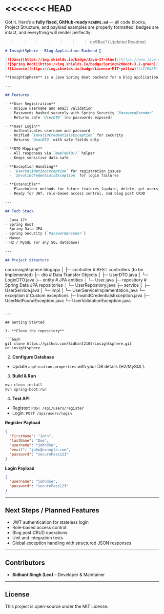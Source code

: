 <<<<<<< HEAD
=======
Got it. Here’s a **fully fixed, GitHub-ready `README.md`** — all code blocks, Project Structure, and payload examples are properly formatted, badges are intact, and everything will render perfectly:

>>>>>>> ce98ac1 (Updated Readme)
```markdown
# InsightSphere – Blog Application Backend 🚀

[![Java](https://img.shields.io/badge/Java-17-blue)](https://www.java.com/)
[![Spring Boot](https://img.shields.io/badge/Spring%20Boot-3.2-green)](https://spring.io/projects/spring-boot)
[![License](https://img.shields.io/badge/License-MIT-yellow)](LICENSE)

**InsightSphere** is a Java Spring Boot backend for a blog application, providing secure user registration and login with DTO mapping and password hashing. Ready to integrate with frontend applications and extend with JWT-based authentication.

---

## Features

- **User Registration**
  - Unique username and email validation
  - Passwords hashed securely with Spring Security `PasswordEncoder`
  - Returns safe `UserDTO` (no passwords exposed)

- **User Login**
  - Authenticates username and password
  - Unified `InvalidCredentialsException` for security
  - Returns `UserDTO` with safe fields only

- **DTO Mapping**
  - All responses via `mapToDTO()` helper
  - Keeps sensitive data safe

- **Exception Handling**
  - `UserValidationException` for registration issues
  - `InvalidCredentialsException` for login failures

- **Extensible**
  - Placeholder methods for future features (update, delete, get users)
  - Ready for JWT, role-based access control, and blog post CRUD

---

## Tech Stack

- Java 17+
- Spring Boot
- Spring Data JPA
- Spring Security (`PasswordEncoder`)
- Maven
- H2 / MySQL (or any SQL database)

---

## Project Structure

```

com.insightsphere.blogapp
│
├─ controller       # REST controllers (to be implemented)
├─ dto              # Data Transfer Objects
│    ├─ UserDTO.java
│    └─ LoginDTO.java
├─ entity           # JPA entities
│    └─ User.java
├─ repository       # Spring Data JPA repositories
│    └─ UserRepository.java
├─ service
│    ├─ UserService.java
│    └─ impl
│         └─ UserServiceImplementation.java
└─ exception        # Custom exceptions
├─ InvalidCredentialsException.java
├─ UserNotFoundException.java
└─ UserValidationException.java

````

---

## Getting Started

1. **Clone the repository**

```bash
git clone https://github.com/Sidhant2104/insightsphere.git
cd insightsphere
````

2. **Configure Database**

* Update `application.properties` with your DB details (H2/MySQL).

3. **Build & Run**

```bash
mvn clean install
mvn spring-boot:run
```

4. **Test API**

* Register: `POST /api/users/register`
* Login: `POST /api/users/login`

**Register Payload**

```json
{
  "firstName": "John",
  "lastName": "Doe",
  "username": "johndoe",
  "email": "john@example.com",
  "password": "securePass123"
}
```

**Login Payload**

```json
{
  "username": "johndoe",
  "password": "securePass123"
}
```

---

## Next Steps / Planned Features

* JWT authentication for stateless login
* Role-based access control
* Blog post CRUD operations
* Unit and integration tests
* Global exception handling with structured JSON responses

---

## Contributors

* **Sidhant Singh (Leo)** – Developer & Maintainer

---

## License

This project is open-source under the MIT License.

```
